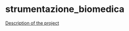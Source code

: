 # strumentazione_biomedica

[Description of the project](https://github.com/carolabonamico/strumentazione_biomedica/blob/main/2022_G22P07.pdf)

